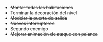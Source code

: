 
- ~~Montar todas las habitaciones~~
- ~~Terminar la decoración del nivel~~
- ~~Modelar la puerta de salida~~
- ~~Nuevos interruptores~~
- ~~Segundo enemigo~~
- ~~Mejorar animación de ataque con palanca~~
